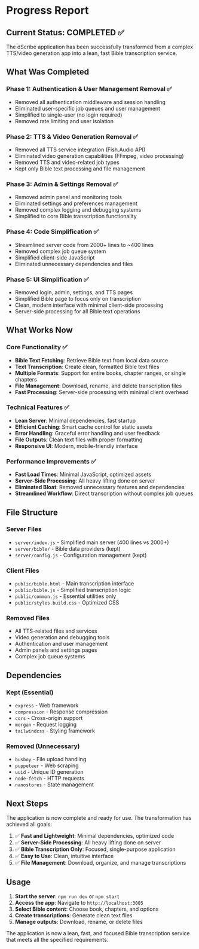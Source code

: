 # Progress Report

## Current Status: COMPLETED ✅

The dScribe application has been successfully transformed from a complex TTS/video generation app into a lean, fast Bible transcription service.

## What Was Completed

### Phase 1: Authentication & User Management Removal ✅
- Removed all authentication middleware and session handling
- Eliminated user-specific job queues and user management
- Simplified to single-user (no login required)
- Removed rate limiting and user isolation

### Phase 2: TTS & Video Generation Removal ✅
- Removed all TTS service integration (Fish.Audio API)
- Eliminated video generation capabilities (FFmpeg, video processing)
- Removed TTS and video-related job types
- Kept only Bible text processing and file management

### Phase 3: Admin & Settings Removal ✅
- Removed admin panel and monitoring tools
- Eliminated settings and preferences management
- Removed complex logging and debugging systems
- Simplified to core Bible transcription functionality

### Phase 4: Code Simplification ✅
- Streamlined server code from 2000+ lines to ~400 lines
- Removed complex job queue system
- Simplified client-side JavaScript
- Eliminated unnecessary dependencies and files

### Phase 5: UI Simplification ✅
- Removed login, admin, settings, and TTS pages
- Simplified Bible page to focus only on transcription
- Clean, modern interface with minimal client-side processing
- Server-side processing for all Bible text operations

## What Works Now

### Core Functionality ✅
- **Bible Text Fetching**: Retrieve Bible text from local data source
- **Text Transcription**: Create clean, formatted Bible text files
- **Multiple Formats**: Support for entire books, chapter ranges, or single chapters
- **File Management**: Download, rename, and delete transcription files
- **Fast Processing**: Server-side processing with minimal client overhead

### Technical Features ✅
- **Lean Server**: Minimal dependencies, fast startup
- **Efficient Caching**: Smart cache control for static assets
- **Error Handling**: Graceful error handling and user feedback
- **File Outputs**: Clean text files with proper formatting
- **Responsive UI**: Modern, mobile-friendly interface

### Performance Improvements ✅
- **Fast Load Times**: Minimal JavaScript, optimized assets
- **Server-Side Processing**: All heavy lifting done on server
- **Eliminated Bloat**: Removed unnecessary features and dependencies
- **Streamlined Workflow**: Direct transcription without complex job queues

## File Structure

### Server Files
- `server/index.js` - Simplified main server (400 lines vs 2000+)
- `server/bible/` - Bible data providers (kept)
- `server/config.js` - Configuration management (kept)

### Client Files
- `public/bible.html` - Main transcription interface
- `public/bible.js` - Simplified transcription logic
- `public/common.js` - Essential utilities only
- `public/styles.build.css` - Optimized CSS

### Removed Files
- All TTS-related files and services
- Video generation and debugging tools
- Authentication and user management
- Admin panels and settings pages
- Complex job queue systems

## Dependencies

### Kept (Essential)
- `express` - Web framework
- `compression` - Response compression
- `cors` - Cross-origin support
- `morgan` - Request logging
- `tailwindcss` - Styling framework

### Removed (Unnecessary)
- `busboy` - File upload handling
- `puppeteer` - Web scraping
- `uuid` - Unique ID generation
- `node-fetch` - HTTP requests
- `nanostores` - State management

## Next Steps

The application is now complete and ready for use. The transformation has achieved all goals:

1. ✅ **Fast and Lightweight**: Minimal dependencies, optimized code
2. ✅ **Server-Side Processing**: All heavy lifting done on server
3. ✅ **Bible Transcription Only**: Focused, single-purpose application
4. ✅ **Easy to Use**: Clean, intuitive interface
5. ✅ **File Management**: Download, organize, and manage transcriptions

## Usage

1. **Start the server**: `npm run dev` or `npm start`
2. **Access the app**: Navigate to `http://localhost:3005`
3. **Select Bible content**: Choose book, chapters, and options
4. **Create transcriptions**: Generate clean text files
5. **Manage outputs**: Download, rename, or delete files

The application is now a lean, fast, and focused Bible transcription service that meets all the specified requirements.
